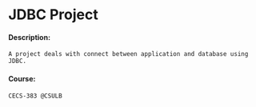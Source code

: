# JDBC Project
#### Description:
```
A project deals with connect between application and database using JDBC.
```

#### Course:
```
CECS-383 @CSULB
```

